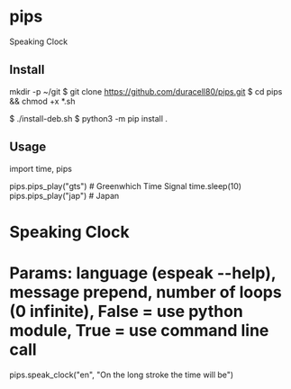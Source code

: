 # pips
Speaking Clock

## Install
mkdir -p ~/git
$ git clone https://github.com/duracell80/pips.git
$ cd pips && chmod +x *.sh

$ ./install-deb.sh
$ python3 -m pip install .

## Usage

import time, pips

pips.pips_play("gts") # Greenwhich Time Signal
time.sleep(10)
pips.pips_play("jap") # Japan

# Speaking Clock
# Params: language (espeak --help), message prepend,  number of loops (0 infinite), False = use python module, True = use command line call
pips.speak_clock("en", "On the long stroke the time will be")

